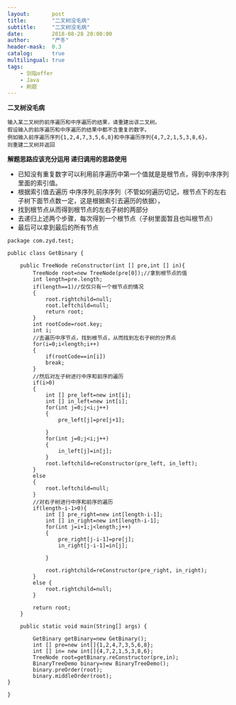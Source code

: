 ```yaml
---
layout:       post
title:        "二叉树没毛病"
subtitle:     "二叉树没毛病"
date:         2018-08-28 20:00:00
author:       "严冬"
header-mask:  0.3
catalog:      true
multilingual: true
tags:
    - 剑指offer
    - Java
    - 刷题
---
```


**二叉树没毛病**

	输入某二叉树的前序遍历和中序遍历的结果，请重建出该二叉树。
	假设输入的前序遍历和中序遍历的结果中都不含重复的数字。
	例如输入前序遍历序列{1,2,4,7,3,5,6,8}和中序遍历序列{4,7,2,1,5,3,8,6}，
	则重建二叉树并返回
**解题思路应该充分运用 递归调用的思路使用**
	
  * 已知没有重复数字可以利用前序遍历中第一个值就是是根节点，得到中序序列里面的索引值。
  * 根据索引值去遍历 中序序列,前序序列（不管如何遍历切记，根节点下的左右子树下面节点数一定，这是根据索引去遍历的依据），
  * 找到根节点从而得到根节点的左右子树的两部分
  * 去递归上述两个步骤，每次得到一个根节点（子树里面暂且也叫根节点）
  * 最后可以拿到最后的所有节点

```
package com.zyd.test;

public class GetBinary {
	
	public TreeNode reConstructor(int [] pre,int [] in){
		TreeNode root=new TreeNode(pre[0]);//拿到根节点的值
		int length=pre.length;
		if(length==1)//仅仅只有一个根节点的情况
		{
			root.rightchild=null;
			root.leftchild=null;
			return root;
		}
		int rootCode=root.key;
		int i;
		//去遍历中序节点，找到根节点，从而找到左右子树的分界点
		for(i=0;i<length;i++)
		{
			if(rootCode==in[i])
			break;
		}
		//然后对左子树进行中序和前序的遍历
		if(i>0)
		{
			int [] pre_left=new int[i];
			int [] in_left=new int[i];
			for(int j=0;j<i;j++)
			{
				pre_left[j]=pre[j+1];
				
			}
			for(int j=0;j<i;j++)
			{
				in_left[j]=in[j];
			}
			root.leftchild=reConstructor(pre_left, in_left);
		}
		else
		{
			root.leftchild=null;
		}
		//对右子树进行中序和前序的遍历
		if(length-i-1>0){
			int [] pre_right=new int[length-i-1];
			int [] in_right=new int[length-i-1];
			for(int j=i+1;j<length;j++)
			{
				pre_right[j-i-1]=pre[j];
				in_right[j-i-1]=in[j];
				
			}
			
			root.rightchild=reConstructor(pre_right, in_right);
		}
		else {
			root.rightchild=null;
		}
		
		return root;
	}
	
	public static void main(String[] args) {
	
		GetBinary getBinary=new GetBinary();
		int [] pre=new int[]{1,2,4,7,3,5,6,8};
		int [] in= new int[]{4,7,2,1,5,3,8,6};
		TreeNode root=getBinary.reConstructor(pre,in);
		BinaryTreeDemo binary=new BinaryTreeDemo();
		binary.preOrder(root);
		binary.middleOrder(root);
}

}
```


